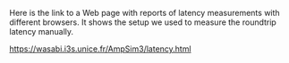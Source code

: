 Here is the link to a Web page with reports of latency measurements with different browsers. It shows the setup we used to measure the roundtrip latency manually.

https://wasabi.i3s.unice.fr/AmpSim3/latency.html